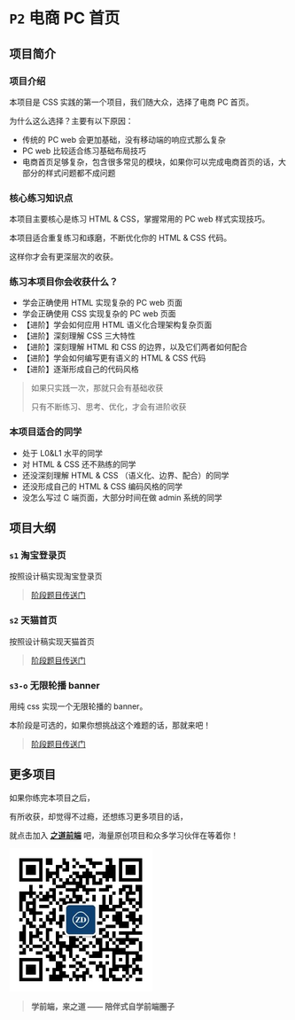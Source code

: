# `P2` 电商 PC 首页

## 项目简介

### 项目介绍

本项目是 CSS 实践的第一个项目，我们随大众，选择了电商 PC 首页。

为什么这么选择？主要有以下原因：

- 传统的 PC web 会更加基础，没有移动端的响应式那么复杂
- PC web 比较适合练习基础布局技巧
- 电商首页足够复杂，包含很多常见的模块，如果你可以完成电商首页的话，大部分的样式问题都不成问题

### 核心练习知识点

本项目主要核心是练习 HTML & CSS，掌握常用的 PC web 样式实现技巧。

本项目适合重复练习和琢磨，不断优化你的 HTML & CSS 代码。

这样你才会有更深层次的收获。

### 练习本项目你会收获什么？

- 学会正确使用 HTML 实现复杂的 PC web 页面
- 学会正确使用 CSS 实现复杂的 PC web 页面
- 【进阶】学会如何应用 HTML 语义化合理架构复杂页面
- 【进阶】深刻理解 CSS 三大特性
- 【进阶】深刻理解 HTML 和 CSS 的边界，以及它们两者如何配合
- 【进阶】学会如何编写更有语义的 HTML & CSS 代码
- 【进阶】逐渐形成自己的代码风格

> 如果只实践一次，那就只会有基础收获
>
> 只有不断练习、思考、优化，才会有进阶收获

### 本项目适合的同学

- 处于 L0&L1 水平的同学
- 对 HTML & CSS 还不熟练的同学
- 还没深刻理解 HTML & CSS （语义化、边界、配合）的同学
- 还没形成自己的 HTML & CSS 编码风格的同学
- 没怎么写过 C 端页面，大部分时间在做 admin 系统的同学

## 项目大纲

### `s1` 淘宝登录页

按照设计稿实现淘宝登录页

> [阶段题目传送门](./s1/)

### `s2` 天猫首页

按照设计稿实现天猫首页

> [阶段题目传送门](./s2/)

### `s3-o` 无限轮播 banner

用纯 css 实现一个无限轮播的 banner。

本阶段是可选的，如果你想挑战这个难题的话，那就来吧！

> [阶段题目传送门](./s3/)

## 更多项目

如果你练完本项目之后，

有所收获，却觉得不过瘾，还想练习更多项目的话，

就点击加入 [**之道前端**](https://kcnrozgf41zs.feishu.cn/wiki/PBj0w5rjUiEWVgktZE0caKOunNc) 吧，海量原创项目和众多学习伙伴在等着你！

![公众号二维码](./res/qrcode.jpg)

> **学前端，来之道 —— 陪伴式自学前端圈子**